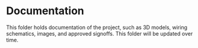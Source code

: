 # Documentation

This folder holds documentation of the project, such as 3D models, wiring schematics, images, and approved signoffs. This folder will be updated over time.
